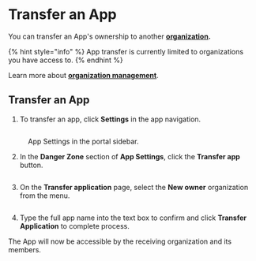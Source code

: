 # Transfer an App

You can transfer an App's ownership to another [**organization**](../../getting-started/core-concepts/organizations.md)**.**

{% hint style="info" %}
App transfer is currently limited to organizations you have access to.
{% endhint %}

Learn more about [**organization management**](../organizations.md).

## Transfer an App

1. To transfer an app, click **Settings** in the app navigation.

<div align="left">

<figure><img src="../../.gitbook/assets/CleanShot 2023-10-24 at 9 .08.19@2x.png" alt=""><figcaption><p>App Settings in the portal sidebar.</p></figcaption></figure>

</div>

2. In the **Danger Zone** section of **App Settings**, click the **Transfer app** button.

<figure><img src="../../.gitbook/assets/CleanShot 2023-10-24 at 9 .10.33@2x.png" alt=""><figcaption></figcaption></figure>

3. On the **Transfer application** page, select the **New owner** organization from the menu.

<div align="left">

<figure><img src="../../.gitbook/assets/CleanShot 2023-10-24 at 9 .11.24@2x.png" alt=""><figcaption></figcaption></figure>

</div>

4. Type the full app name into the text box to confirm and click **Transfer Application** to complete process.



The App will now be accessible by the receiving organization and its members.





